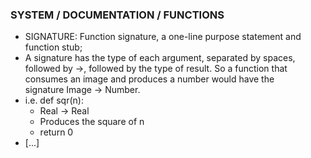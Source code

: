 ### SYSTEM / DOCUMENTATION / FUNCTIONS
- SIGNATURE: Function signature, a one-line purpose statement and function stub;
- A signature has the type of each argument, separated by spaces, followed by ->, followed by the type of result. So a function that consumes an image and produces a number would have the signature Image -> Number.
- i.e. def sqr(n):
    - Real -> Real
    - Produces the square of n
    - return 0
- [...]
